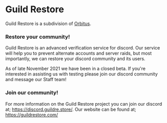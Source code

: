 # Guild Restore

Guild Restore is a subdivision of [Orbitus](https://orbitus.systems). 

### Restore your community!

Guild Restore is an advanced verification service for discord. Our service will help you to prevent alternate accounts and server raids, but most importantly, we can restore your discord community and its users.

As of late November 2021 we have been in a closed beta. If you're interested in assisting us with testing please join our discord community and message our Staff team!

### Join our community!

For more information on the Guild Restore project you can join our discord at; https://discord.guildre.store/.
Our website can be found at; https://guildrestore.com/
